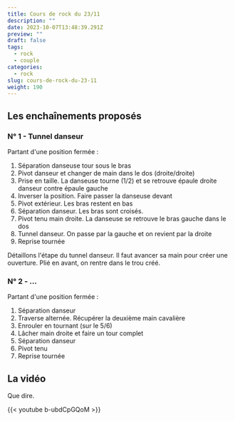 ```yaml
---
title: Cours de rock du 23/11
description: ""
date: 2023-10-07T13:48:39.291Z
preview: ""
draft: false
tags:
  - rock
  - couple
categories:
  - rock
slug: cours-de-rock-du-23-11
weight: 190
---
```


## Les enchaînements proposés

### N° 1 - Tunnel danseur

Partant d'une position fermée :

1. Séparation danseuse tour sous le bras
2. Pivot danseur et changer de main dans le dos (droite/droite)
3. Prise en taille. La danseuse tourne (1/2) et se retrouve épaule droite danseur contre épaule gauche
4. Inverser la position. Faire passer la danseuse devant
5. Pivot extérieur. Les bras restent en bas
6. Séparation danseur. Les bras sont croisés.
7. Pivot tenu main droite. La danseuse se retrouve le bras gauche dans le dos
8. Tunnel danseur. On passe par la gauche et on revient par la droite
9. Reprise tournée

Détaillons l'étape du tunnel danseur. Il faut avancer sa main pour créer une ouverture. Plié en avant, on rentre dans le trou créé.

### N° 2 - ...

Partant d'une position fermée :

1. Séparation danseur
2. Traverse alternée. Récupérer la deuxième main cavalière
3. Enrouler en tournant (sur le 5/6)
4. Lâcher main droite et faire un tour complet
5. Séparation danseur
6. Pivot tenu
7. Reprise tournée

## La vidéo

Que dire.

{{< youtube b-ubdCpGQoM >}}
